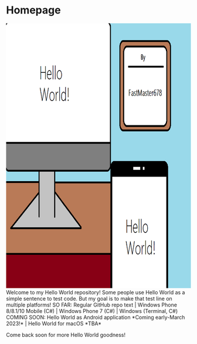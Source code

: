 # Homepage
<img src="/Test/Hello World!.png" width="900" height="723"/>
Welcome to my Hello World repository!
Some people use Hello World as a simple sentence to test code.
But my goal is to make that test line on multiple platforms!
SO FAR: Regular GitHub repo text | Windows Phone 8/8.1/10 Mobile (C#) | Windows Phone 7 (C#) | Windows (Terminal, C#)
COMING SOON: Hello World as Android application *Coming early-March 2023!* | Hello World for macOS *TBA*


Come back soon for more Hello World goodness!
